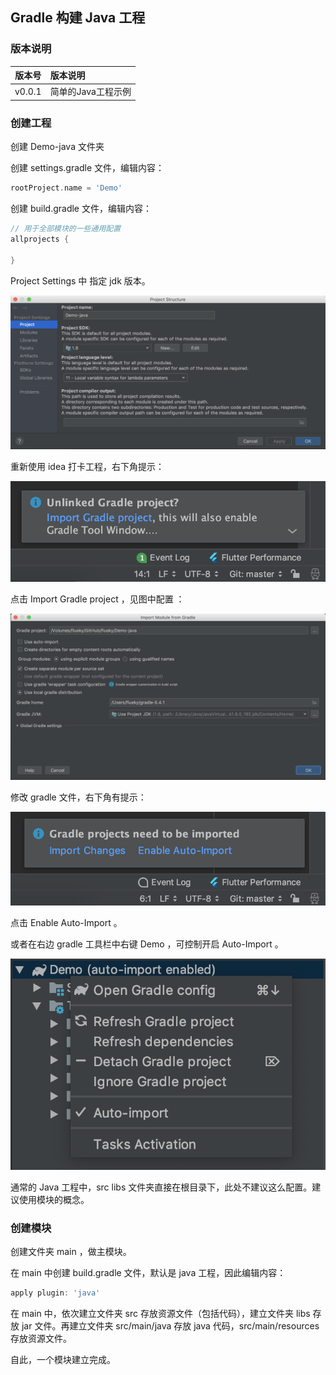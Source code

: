 ## Gradle 构建 Java 工程 

### 版本说明

|版本号|版本说明|
|:--:|:--|
|v0.0.1|简单的Java工程示例|

### 创建工程

创建 Demo-java 文件夹

创建 settings.gradle 文件，编辑内容：

```gradle
rootProject.name = 'Demo'
```

创建 build.gradle 文件，编辑内容：

```gradle
// 用于全部模块的一些通用配置
allprojects {

}
```


Project Settings 中 指定 jdk 版本。

![](pic/1.png)

重新使用 idea 打卡工程，右下角提示：

![](pic/2.png)

点击 Import Gradle project ，见图中配置 ：

![](pic/3.png)

修改 gradle 文件，右下角有提示：

![](pic/4.png)

点击 Enable Auto-Import 。

或者在右边 gradle 工具栏中右键 Demo ，可控制开启 Auto-Import 。

![](pic/5.png)

通常的 Java 工程中，src libs 文件夹直接在根目录下，此处不建议这么配置。建议使用模块的概念。

### 创建模块

创建文件夹 main ，做主模块。

在 main 中创建 build.gradle 文件，默认是 java 工程，因此编辑内容：

```gradle
apply plugin: 'java'
```

在 main 中，依次建立文件夹 src 存放资源文件（包括代码），建立文件夹 libs 存放 jar 文件。再建立文件夹 src/main/java 存放 java 代码，src/main/resources 存放资源文件。

自此，一个模块建立完成。
 
 